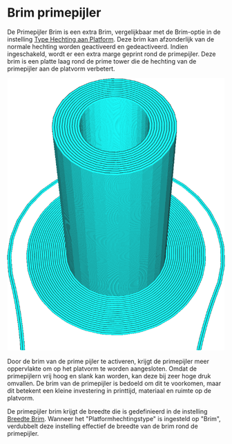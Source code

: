 Brim primepijler 
====
De Primepijler Brim is een extra Brim, vergelijkbaar met de Brim-optie in de instelling [Type Hechting aan Platform](../platform_adhesion/adhesion_type.md). Deze brim kan afzonderlijk van de normale hechting worden geactiveerd en gedeactiveerd. Indien ingeschakeld, wordt er een extra marge geprint rond de primepijler. Deze brim is een platte laag rond de prime tower die de hechting van de primepijler aan de platvorm verbetert.

<!--screenshot {
"image_path": "prime_tower_brim_enable.png",
"modellen": [
    {
        "script": "cube.scad",
        "object_settings": {
            "extruder_no": 0
        }
    },
    {
        "script": "cube.scad",
        "object_settings": {
            "extruder_no": 1
        },
        "transformatie": ["translateX(40)"]
    }
],
"camerapositie": [50, -32, 133],
"camera_lookat": [93, -122, 5],
"instellingen": {
    "prime_tower_enable": waar,
    "prime_tower_brim_enable": waar,
    "prime_tower_position_x": 600,
    "prime_tower_position_y": 600,
    "adhesion_type": "rok"
},
"kleuren": 16
}-->
![De Type Hechting aan Platform is ingesteld op "skirt" maar er is nog steeds een skirt rond de brim](../../../articles/images/prime_tower_brim_enable.png)

Door de brim van de prime pijler te activeren, krijgt de primepijler meer oppervlakte om op het platvorm te worden aangesloten. Omdat de primepijlern vrij hoog en slank kan worden, kan deze bij zeer hoge druk omvallen. De brim van de primepijler is bedoeld om dit te voorkomen, maar dit betekent een kleine investering in printtijd, materiaal en ruimte op de platvorm.

De primepijler brim krijgt de breedte die is gedefinieerd in de instelling [Breedte Brim](../platform_adhesion/brim_width.md). Wanneer het "Platformhechtingstype" is ingesteld op "Brim", verdubbelt deze instelling effectief de breedte van de brim rond de primepijler.
